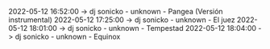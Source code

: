 2022-05-12 16:52:00 -> dj sonicko - unknown - Pangea (Versión instrumental)
2022-05-12 17:25:00 -> dj sonicko - unknown - El juez
2022-05-12 18:01:00 -> dj sonicko - unknown - Tempestad
2022-05-12 18:04:00 -> dj sonicko - unknown - Equinox
